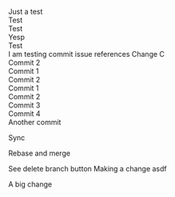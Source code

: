 Just a test  
Test  
Test  
Yesp  
Test  
I am testing commit issue references
Change
C  
Commit 2  
Commit 1  
Commit 2  
Commit 1  
Commit 2  
Commit 3  
Commit 4  
Another commit  

Sync

Rebase and merge

See delete branch button
Making a change
asdf

A big change
